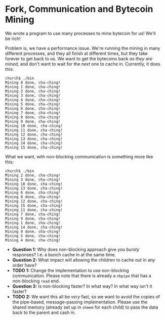 # Fork, Communication and Bytecoin Mining

We wrote a program to use many processes to mine bytecoin for us!
We'll be rich!

Problem is, we have a performance issue.
We're running the mining in many different processes, and they all finish at different times, but they take forever to get back to us.
We want to get the bytecoins back *as they are mined*, and don't want to wait for the *next* one to cache in.
Currently, it does this:

```
church$ ./bin
Mining 0 done, cha-ching!
Mining 1 done, cha-ching!
Mining 2 done, cha-ching!
Mining 3 done, cha-ching!
Mining 4 done, cha-ching!
Mining 5 done, cha-ching!
Mining 6 done, cha-ching!
Mining 7 done, cha-ching!
Mining 8 done, cha-ching!
Mining 9 done, cha-ching!
Mining 10 done, cha-ching!
Mining 11 done, cha-ching!
Mining 12 done, cha-ching!
Mining 13 done, cha-ching!
Mining 14 done, cha-ching!
Mining 15 done, cha-ching!
```

What we want, with non-blocking communication is something more like this:
```
church$ ./bin
Mining 2 done, cha-ching!
Mining 3 done, cha-ching!
Mining 10 done, cha-ching!
Mining 13 done, cha-ching!
Mining 6 done, cha-ching!
Mining 8 done, cha-ching!
Mining 12 done, cha-ching!
Mining 15 done, cha-ching!
Mining 11 done, cha-ching!
Mining 7 done, cha-ching!
Mining 9 done, cha-ching!
Mining 1 done, cha-ching!
Mining 14 done, cha-ching!
Mining 0 done, cha-ching!
Mining 5 done, cha-ching!
Mining 4 done, cha-ching!
```

- **Question 1:**
	Why does non-blocking approach give you *bursty* responses?
	I.e. a bunch cache in at the same time.
- **Question 2:**
	What impact will allowing the children to cache out in any order have?
- **TODO 1:**
	Change the implementation to use non-blocking communication.
	Please note that there is already a `nbpipe` that has a non-blocking `read` end.
- **Question 3:**
	Is non-blocking faster?
	In what way?
	In what way isn't it faster?
- **TODO 2:**
	We want this all be *very* fast, so we want to avoid the copies of the pipe-based, message-passing implementation.
	Please use the shared memory (already set up in `shmem` for each child) to pass the data back to the parent and cash in.
